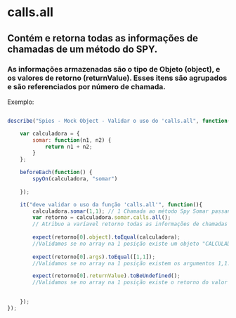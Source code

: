 # calls.all
## Contém e retorna todas as informações de chamadas de um método do SPY.
### As informações armazenadas são o tipo de Objeto (object), e os valores de retorno (returnValue). Esses itens são agrupados e são referenciados por número de chamada.

Exemplo:

```js

describe("Spies - Mock Object - Validar o uso do 'calls.all", function(){

    var calculadora = {
        somar: function(n1, n2) {
            return n1 + n2;
        }
    };

    beforeEach(function() {
        spyOn(calculadora, "somar")
            
    });

    it("deve validar o uso da função 'calls.all'", function(){
        calculadora.somar(1,1); // 1 Chamada ao método Spy Somar passando os parâmetros 1,1
        var retorno = calculadora.somar.calls.all();  
        // Atribuo a varíavel retorno todas as informações de chamadas do objeto/método "somar".
        
        expect(retorno[0].object).toEqual(calculadora);
        //Validamos se no array na 1 posição existe um objeto "CALCULADORA"
       
        expect(retorno[0].args).toEqual([1,1]);
        //Validamos se no array na 1 posição existem os argumentos 1,1.

        expect(retorno[0].returnValue).toBeUndefined();
        //Validamos se no array na 1 posição existe o retorno do valor 1 + 1 (e como não foi definido , será undefined)

 
    });
});
```                                       
                                                                                   
                                                                                   
                                                                                   
                                                                                   
                                                                                   
                                                                                   
                                                                                   